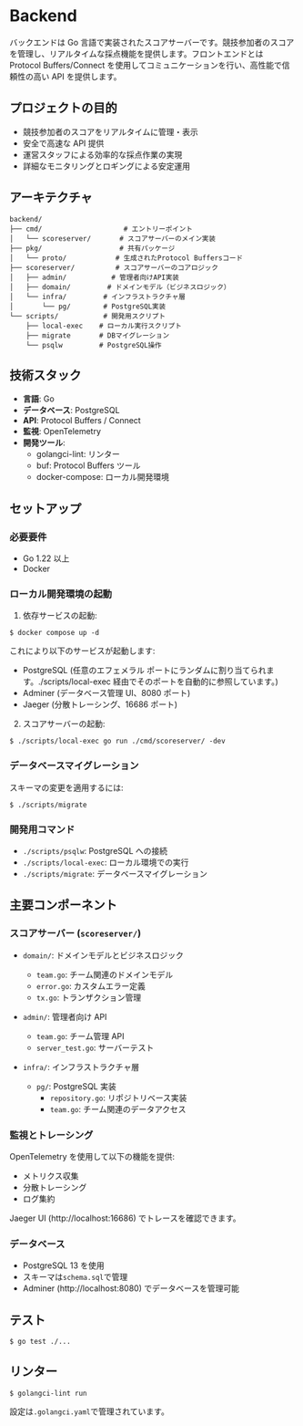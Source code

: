 # Backend

バックエンドは Go 言語で実装されたスコアサーバーです。競技参加者のスコアを管理し、リアルタイムな採点機能を提供します。フロントエンドとは Protocol Buffers/Connect を使用してコミュニケーションを行い、高性能で信頼性の高い API を提供します。

## プロジェクトの目的

- 競技参加者のスコアをリアルタイムに管理・表示
- 安全で高速な API 提供
- 運営スタッフによる効率的な採点作業の実現
- 詳細なモニタリングとロギングによる安定運用

## アーキテクチャ

```
backend/
├── cmd/                    # エントリーポイント
│   └── scoreserver/       # スコアサーバーのメイン実装
├── pkg/                   # 共有パッケージ
│   └── proto/            # 生成されたProtocol Buffersコード
├── scoreserver/          # スコアサーバーのコアロジック
│   ├── admin/           # 管理者向けAPI実装
│   ├── domain/         # ドメインモデル（ビジネスロジック）
│   └── infra/         # インフラストラクチャ層
│       └── pg/        # PostgreSQL実装
└── scripts/           # 開発用スクリプト
    ├── local-exec    # ローカル実行スクリプト
    ├── migrate       # DBマイグレーション
    └── psqlw         # PostgreSQL操作
```

## 技術スタック

- **言語**: Go
- **データベース**: PostgreSQL
- **API**: Protocol Buffers / Connect
- **監視**: OpenTelemetry
- **開発ツール**:
  - golangci-lint: リンター
  - buf: Protocol Buffers ツール
  - docker-compose: ローカル開発環境

## セットアップ

### 必要要件

- Go 1.22 以上
- Docker

### ローカル開発環境の起動

1. 依存サービスの起動:

```console
$ docker compose up -d
```

これにより以下のサービスが起動します:

- PostgreSQL (任意のエフェメラル ポートにランダムに割り当てられます。./scripts/local-exec 経由でそのポートを自動的に参照しています。)
- Adminer (データベース管理 UI、8080 ポート)
- Jaeger (分散トレーシング、16686 ポート)

2. スコアサーバーの起動:

```console
$ ./scripts/local-exec go run ./cmd/scoreserver/ -dev
```

### データベースマイグレーション

スキーマの変更を適用するには:

```console
$ ./scripts/migrate
```

### 開発用コマンド

- `./scripts/psqlw`: PostgreSQL への接続
- `./scripts/local-exec`: ローカル環境での実行
- `./scripts/migrate`: データベースマイグレーション

## 主要コンポーネント

### スコアサーバー (`scoreserver/`)

- `domain/`: ドメインモデルとビジネスロジック

  - `team.go`: チーム関連のドメインモデル
  - `error.go`: カスタムエラー定義
  - `tx.go`: トランザクション管理

- `admin/`: 管理者向け API

  - `team.go`: チーム管理 API
  - `server_test.go`: サーバーテスト

- `infra/`: インフラストラクチャ層
  - `pg/`: PostgreSQL 実装
    - `repository.go`: リポジトリベース実装
    - `team.go`: チーム関連のデータアクセス

### 監視とトレーシング

OpenTelemetry を使用して以下の機能を提供:

- メトリクス収集
- 分散トレーシング
- ログ集約

Jaeger UI (http://localhost:16686) でトレースを確認できます。

### データベース

- PostgreSQL 13 を使用
- スキーマは`schema.sql`で管理
- Adminer (http://localhost:8080) でデータベースを管理可能

## テスト

```console
$ go test ./...
```

## リンター

```console
$ golangci-lint run
```

設定は`.golangci.yaml`で管理されています。
